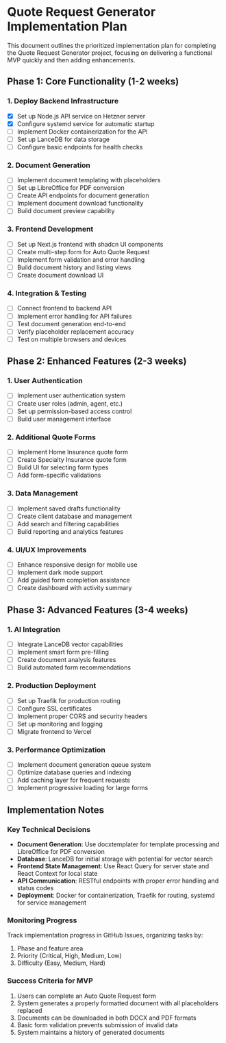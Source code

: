 # Quote Request Generator Implementation Plan

This document outlines the prioritized implementation plan for completing the Quote Request Generator project, focusing on delivering a functional MVP quickly and then adding enhancements.

## Phase 1: Core Functionality (1-2 weeks)

### 1. Deploy Backend Infrastructure
- [x] Set up Node.js API service on Hetzner server
- [x] Configure systemd service for automatic startup
- [ ] Implement Docker containerization for the API
- [ ] Set up LanceDB for data storage
- [ ] Configure basic endpoints for health checks

### 2. Document Generation
- [ ] Implement document templating with placeholders
- [ ] Set up LibreOffice for PDF conversion
- [ ] Create API endpoints for document generation
- [ ] Implement document download functionality
- [ ] Build document preview capability

### 3. Frontend Development
- [ ] Set up Next.js frontend with shadcn UI components
- [ ] Create multi-step form for Auto Quote Request
- [ ] Implement form validation and error handling
- [ ] Build document history and listing views
- [ ] Create document download UI

### 4. Integration & Testing
- [ ] Connect frontend to backend API
- [ ] Implement error handling for API failures
- [ ] Test document generation end-to-end
- [ ] Verify placeholder replacement accuracy
- [ ] Test on multiple browsers and devices

## Phase 2: Enhanced Features (2-3 weeks)

### 1. User Authentication
- [ ] Implement user authentication system
- [ ] Create user roles (admin, agent, etc.)
- [ ] Set up permission-based access control
- [ ] Build user management interface

### 2. Additional Quote Forms
- [ ] Implement Home Insurance quote form
- [ ] Create Specialty Insurance quote form
- [ ] Build UI for selecting form types
- [ ] Add form-specific validations

### 3. Data Management
- [ ] Implement saved drafts functionality
- [ ] Create client database and management
- [ ] Add search and filtering capabilities
- [ ] Build reporting and analytics features

### 4. UI/UX Improvements
- [ ] Enhance responsive design for mobile use
- [ ] Implement dark mode support
- [ ] Add guided form completion assistance
- [ ] Create dashboard with activity summary

## Phase 3: Advanced Features (3-4 weeks)

### 1. AI Integration
- [ ] Integrate LanceDB vector capabilities
- [ ] Implement smart form pre-filling
- [ ] Create document analysis features
- [ ] Build automated form recommendations

### 2. Production Deployment
- [ ] Set up Traefik for production routing
- [ ] Configure SSL certificates
- [ ] Implement proper CORS and security headers
- [ ] Set up monitoring and logging
- [ ] Migrate frontend to Vercel

### 3. Performance Optimization
- [ ] Implement document generation queue system
- [ ] Optimize database queries and indexing
- [ ] Add caching layer for frequent requests
- [ ] Implement progressive loading for large forms

## Implementation Notes

### Key Technical Decisions
- **Document Generation**: Use docxtemplater for template processing and LibreOffice for PDF conversion
- **Database**: LanceDB for initial storage with potential for vector search
- **Frontend State Management**: Use React Query for server state and React Context for local state
- **API Communication**: RESTful endpoints with proper error handling and status codes
- **Deployment**: Docker for containerization, Traefik for routing, systemd for service management

### Monitoring Progress
Track implementation progress in GitHub Issues, organizing tasks by:
1. Phase and feature area
2. Priority (Critical, High, Medium, Low)
3. Difficulty (Easy, Medium, Hard)

### Success Criteria for MVP
1. Users can complete an Auto Quote Request form
2. System generates a properly formatted document with all placeholders replaced
3. Documents can be downloaded in both DOCX and PDF formats
4. Basic form validation prevents submission of invalid data
5. System maintains a history of generated documents 